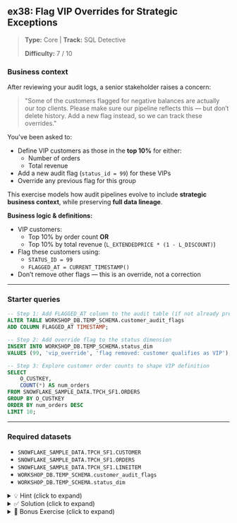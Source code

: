 ## ex38: Flag VIP Overrides for Strategic Exceptions

> **Type:** Core | **Track:** SQL Detective  
>
> **Difficulty:** 7 / 10

### Business context
After reviewing your audit logs, a senior stakeholder raises a concern:  
> "Some of the customers flagged for negative balances are actually our top clients. Please make sure our pipeline reflects this — but don’t delete history. Add a new flag instead, so we can track these overrides."

You've been asked to:
- Define VIP customers as those in the **top 10%** for either:
  - Number of orders
  - Total revenue
- Add a new audit flag (`status_id = 99`) for these VIPs
- Override any previous flag for this group

This exercise models how audit pipelines evolve to include **strategic business context**, while preserving **full data lineage**.

**Business logic & definitions:**
* VIP customers:
  * Top 10% by order count **OR**
  * Top 10% by total revenue (`L_EXTENDEDPRICE * (1 - L_DISCOUNT)`)
* Flag these customers using:
  * `STATUS_ID = 99`
  * `FLAGGED_AT = CURRENT_TIMESTAMP()`
* Don’t remove other flags — this is an override, not a correction

---

### Starter queries

```sql
-- Step 1: Add FLAGGED_AT column to the audit table (if not already present)
ALTER TABLE WORKSHOP_DB.TEMP_SCHEMA.customer_audit_flags
ADD COLUMN FLAGGED_AT TIMESTAMP;
```

```sql
-- Step 2: Add override flag to the status dimension
INSERT INTO WORKSHOP_DB.TEMP_SCHEMA.status_dim
VALUES (99, 'vip_override', 'flag removed: customer qualifies as VIP');
```

```sql
-- Step 3: Explore customer order counts to shape VIP definition
SELECT
    O_CUSTKEY,
    COUNT(*) AS num_orders
FROM SNOWFLAKE_SAMPLE_DATA.TPCH_SF1.ORDERS
GROUP BY O_CUSTKEY
ORDER BY num_orders DESC
LIMIT 10;
```

---

### Required datasets

* `SNOWFLAKE_SAMPLE_DATA.TPCH_SF1.CUSTOMER`
* `SNOWFLAKE_SAMPLE_DATA.TPCH_SF1.ORDERS`
* `SNOWFLAKE_SAMPLE_DATA.TPCH_SF1.LINEITEM`
* `WORKSHOP_DB.TEMP_SCHEMA.customer_audit_flags`
* `WORKSHOP_DB.TEMP_SCHEMA.status_dim`

<details>
<summary>💡 Hint (click to expand)</summary>

#### How to think about it

- Use `NTILE(10)` to isolate the top 10% by either count or revenue
- Combine both customer lists using `UNION`
- Snowflake doesn’t allow `INSERT` to follow `WITH`, so use a `TEMP TABLE` to stage your VIPs
- Always timestamp your inserts

</details>

<details>
<summary>✅ Solution (click to expand)</summary>

#### Step 1: Add VIP override flag to status dimension

```sql
INSERT INTO WORKSHOP_DB.TEMP_SCHEMA.status_dim
VALUES (99, 'vip_override', 'flag removed: customer qualifies as VIP');
```

#### Step 2: Identify VIPs and store them in a temp table

```sql
CREATE OR REPLACE TEMP TABLE vip_customers AS
WITH order_counts AS (
    SELECT
        O_CUSTKEY,
        COUNT(*) AS num_orders
    FROM SNOWFLAKE_SAMPLE_DATA.TPCH_SF1.ORDERS
    GROUP BY O_CUSTKEY
    QUALIFY NTILE(10) OVER (ORDER BY COUNT(*) DESC) = 1
),
order_values AS (
    SELECT
        o.O_CUSTKEY,
        SUM(l.L_EXTENDEDPRICE * (1 - l.L_DISCOUNT)) AS total_revenue
    FROM SNOWFLAKE_SAMPLE_DATA.TPCH_SF1.ORDERS o
    JOIN SNOWFLAKE_SAMPLE_DATA.TPCH_SF1.LINEITEM l
      ON o.O_ORDERKEY = l.L_ORDERKEY
    GROUP BY o.O_CUSTKEY
    QUALIFY NTILE(10) OVER (ORDER BY SUM(L_EXTENDEDPRICE * (1 - L_DISCOUNT)) DESC) = 1
)
SELECT O_CUSTKEY AS C_CUSTKEY
FROM order_counts
UNION
SELECT O_CUSTKEY FROM order_values;
```

#### Step 3: Insert override flags

```sql
INSERT INTO WORKSHOP_DB.TEMP_SCHEMA.customer_audit_flags (C_CUSTKEY, STATUS_ID, FLAGGED_AT)
SELECT
    C_CUSTKEY,
    99 AS STATUS_ID,
    CURRENT_TIMESTAMP()
FROM vip_customers;
```

#### Step 4: View results

```sql
SELECT
    f.C_CUSTKEY,
    c.C_NAME,
    s.status_flag,
    s.status_description,
    f.FLAGGED_AT
FROM WORKSHOP_DB.TEMP_SCHEMA.customer_audit_flags AS f
JOIN SNOWFLAKE_SAMPLE_DATA.TPCH_SF1.CUSTOMER c
  ON f.C_CUSTKEY = c.C_CUSTKEY
JOIN WORKSHOP_DB.TEMP_SCHEMA.status_dim s
  ON f.status_id = s.status_id
ORDER BY f.C_CUSTKEY, f.status_id
LIMIT 20;
```

#### Why this works

This approach preserves all historical audit flags, while clearly marking those customers who are considered exceptions due to strategic importance. The timestamp ensures full traceability for later analysis or rollback.

#### Business answer

All VIP customers now have a clearly labeled override flag (`status_id = 99`) in the audit log, and the time of their exemption was logged accurately.

#### Take-aways

* Use additive logic to maintain a full audit trail
* Always timestamp inserts for traceability and debugging
* Model business exceptions in a transparent and durable way
* Snowflake requires staging when inserting after CTEs — `TEMP TABLE` solves this

</details>

<details>
<summary>🎁 Bonus Exercise (click to expand)</summary>

Create a joined audit log showing:
- `CUSTKEY`
- `C_NAME`
- `STATUS_FLAG`
- `FLAGGED_AT`
- A `CASE`-based column that flags whether the row is a VIP override (`IS_VIP_OVERRIDE`)

This sets up a final summary view for stakeholder review.

</details>
